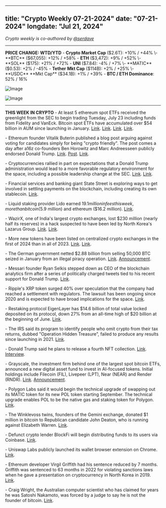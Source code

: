   
---
title: "Crypto Weekly 07-21-2024"
date: "07-21-2024"
longdate: "Jul 21, 2024"
---

*Crypto weekly is co-authored by [@serdave](https://twitter.com/serdave_eth)*

---

**PRICE CHANGE: WTD/YTD**
\- **Crypto Market Cap** ($2.6T): +10% / +44%
\- **BTC** ($67,055): +12% / +58%
\- **ETH** ($3,472): +9% / +52%
\- **SOL** ($175): +21% / +72%
\- **UNI** ($7.84): -4% / +7%
\- **MATIC** ($0.53): +2% / -45%
\- **Tether** **Mkt Cap** ($114B): +2% / +25%
\- **USDC** **Mkt Cap** ($34.1B): +1% / +39%
\- **BTC / ETH Dominance**: 52% / 16%
  

![Image](/images/07-21-2024-1.png)

![Image](/images/07-21-2024-2.png)

---

**THIS WEEK IN CRYPTO**
\- At least 5 ethereum spot ETFs received the greenlight from the SEC to begin trading Tuesday, July 23 including funds from Fidelity and VanEck. Bitcoin spot ETFs have accumulated over $54 billion in AUM since launching in January. [Link](https://www.bloomberg.com/news/articles/2024-07-17/ether-etf-battle-for-supremacy-ignites-as-firms-reveal-proposed-fund-fees). [Link](https://www.reuters.com/technology/spot-ether-etfs-likely-begin-trading-july-23-industry-sources-say-2024-07-15/). [Link](https://fortune.com/crypto/2024/07/17/ethereum-etfs/). [Link](https://www.theblock.co/post/306482/five-spot-ethereum-etfs-including-fidelity-will-launch-on-july-23-exchange-cboe-says-in-notices). 

\- Ethereum founder Vitalik Buterin published a blog post arguing against voting for candidates simply for being "crypto friendly". The post comes a day after a16z co-founders Ben Horowitz and Marc Andreesseen publicly endorsed Donald Trump.  [Link](https://fortune.com/crypto/2024/07/18/ethereums-vitalik-buterin-warns-against-knee-jerk-crypto-voting-as-andreesen-horowitz-turns-to-trump/). [Post](https://vitalik.eth.limo/general/2024/07/17/procrypto.html). [Link](https://techcrunch.com/2024/07/17/ethereum-co-founders-warning-against-pro-crypto-candidates-are-they-in-it-for-the-right-reasons/). 

\- Cryptocurrencies rallied in part on expectations that a Donald Trump administration would lead to a more favorable regulatory environment for the space, including a possible leadership change at the SEC. [Link](https://fortune.com/crypto/2024/07/17/bitcoin-soars-9-as-trumps-electoral-odds-rise-maga-tokens-and-nfts-gain-too/). [Link](https://www.bloomberg.com/news/articles/2024-07-20/crypto-industry-wants-trump-to-win-and-call-off-the-sec). 

\- Financial services and banking giant State Street is exploring ways to get involved in settling payments on the blockchain, including creating its own stablecoin. [Link](https://www.bloomberg.com/news/articles/2024-07-17/state-street-said-to-explore-creating-stablecoin-deposit-token). 

\- Liquid staking provider Lido earned $19.1 million in fees this week, more than bitcoin ($5.9 million) and ethereum ($16.2 million). [Link](https://unchainedcrypto.com/defi-protocols-such-as-lido-are-generating-more-fees-than-layer-1-blockchains/). 

\- WazirX, one of India's largest crypto exchanges, lost $230 million (nearly half its reserves) in a hack suspected to have been led by North Korea's Lazarus Group. [Link](https://unchainedcrypto.com/230-million-wazirx-hack-potentially-linked-to-lazarus-group-say-blockchain-researchers/).  [Link](https://techcrunch.com/2024/07/21/wazirx-halts-trading-after-230-million-hit-to-crypto-exchange/). 

\- More new tokens have been listed on centralized crypto exchanges in the first of 2024 than in all of 2023. [Link](https://www.bloomberg.com/news/articles/2024-07-17/crypto-token-listings-on-major-exchanges-top-last-year-s-total-already). [Link](https://www.bloomberg.com/news/articles/2024-07-18/wazirx-pauses-crypto-rupee-withdrawals-after-wallet-breach-lyqzzwm1). 

\- The German government netted $2.88 billion from selling 50,000 BTC seized in January from an illegal piracy operation. [Link](https://unchainedcrypto.com/german-government-nets-2-9-billion-from-bitcoin-sale-says-price-was-irrelevant-to-emergency-sale-decision/). [Announcement](https://www.medienservice.sachsen.de/medien/news/1077662). 

\- Messari founder Ryan Selkis stepped down as CEO of the blockchain analytics firm after a series of politically charged tweets tied to his recent support for Donald Trump. [Link](https://fortune.com/crypto/2024/07/19/ryan-selkis-messari-trump-steps-down-ceo-politcally-charged-war/). 

\- Ripple's XRP token surged 40% over speculation that the company had reached a settlement with regulators. The lawsuit has been ongoing since 2020 and is expected to have broad implications for the space. [Link](https://www.bloomberg.com/news/articles/2024-07-17/settlement-speculation-pushes-xrp-to-forefront-of-crypto-rally). 

\- Restaking protocol EigenLayer has $14.6 billion of total value locked deposited on its protocol, down 27% from an all-time high of $20 billion at the beginning of June. [Link](https://www.theblock.co/post/305378/eigenlayer-exodus-leads-wider-decline-in-the-restaking-sector). 

\- The IRS said its program to identify people who omit crypto from their tax returns, dubbed "Operation Hidden Treasure", failed to produce any results since launching in 2021. [Link](https://www.wsj.com/livecoverage/stock-market-today-bank-earnings-07-15-2024/card/irs-program-fails-to-uncover-hidden-treasure--rhKi1gdPgKRAjKVtIFvP). 

\- Donald Trump said he plans to release a fourth NFT collection. [Link](https://www.coindesk.com/policy/2024/07/16/trump-says-hell-release-fourth-nft-collection-the-people-want-me-to-do-another-one/). [Interview](https://www.bloomberg.com/features/2024-trump-interview-transcript/?srnd=phx-businessweek). 

\- Grayscale, the investment firm behind one of the largest spot bitcoin ETFs, announced a new digital asset fund to invest in AI-focused tokens. Initial holdings include Filecoin (FIL), Livepeer (LPT), Near (NEAR) and Render (RNDR). [Link](https://www.coindesk.com/markets/2024/07/17/grayscale-launches-artificial-intelligence-focused-crypto-fund-ai-tokens-gain/). [Announcement](https://www.globenewswire.com/news-release/2024/07/17/2914647/0/en/Grayscale-Investments-Launches-New-Decentralized-AI-Fund.html). 

\- Polygon Labs said it would begin the technical upgrade of swapping out its MATIC token for its new POL token starting September. The technical upgrade enables POL to be the native gas and staking token for Polygon. [Link](https://www.coindesk.com/tech/2024/07/18/polygon-sets-september-date-for-migration-to-pol-token-from-matic/). 

\- The Winklevoss twins, founders of the Gemini exchange, donated $1 million in bitcoin to Republican candidate John Deaton, who is running against Elizabeth Warren. [Link](https://www.theblock.co/post/306260/winklevoss-twins-donate-1-million-in-bitcoin-to-sen-warrens-rival). 

\- Defunct crypto lender BlockFi will begin distributing funds to its users via Coinbase. [Link](https://www.theblock.co/post/306088/blockfi-crypto-distributions-coinbase-july). 

\- Uniswap Labs publicly launched its wallet browser extension on Chrome. [Link](https://www.theblock.co/post/305414/uniswap-labs-publicly-launches-wallet-browser-extension-supporting-11-blockchains). 

\- Ethereum developer Virgil Griffith had his sentence reduced by 7 months. Griffith was sentenced to 63 months in 2022 for violating sanctions laws when he gave a presentation on cryptocurrency in North Korea in 2019. [Link](https://www.theblock.co/post/305941/ethereum-developer-virgil-griffiths-sentencing-reduced-by-seven-months). 

\- Craig Wright, the Australian computer scientist who has claimed for years he was Satoshi Nakamoto, was forced by a judge to say he is not the founder of bitcoin. [Link](https://www.theblock.co/post/305731/craig-wright-forced-to-post-that-he-is-not-actually-bitcoin-founder-satoshi-nakamoto-following-uk-ruling). 


